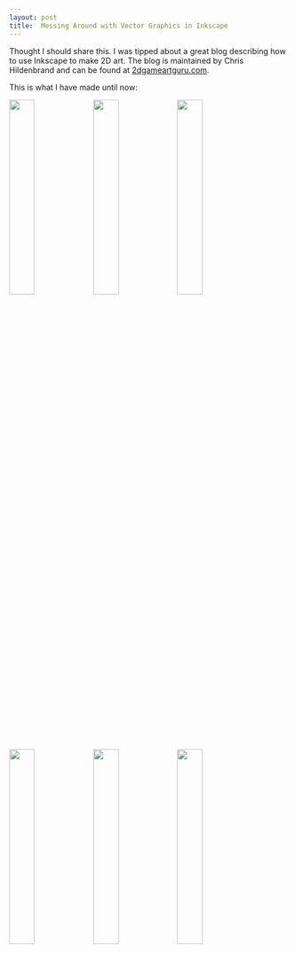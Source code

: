 ```yaml
---
layout: post
title:  Messing Around with Vector Graphics in Inkscape
---
```

Thought I should share this. I was tipped about a great blog describing how to use Inkscape to make 2D art. The blog is maintained by Chris Hildenbrand and can be found at [2dgameartguru.com](http://www.2dgameartguru.com/).

This is what I have made until now:
<style>
    .gallery {
        margin: 0 auto;
    }
    .gallery img {
        float: left;
        width: 30%;
    }
    .gallery:after {
        content: '';
        display: block;
        width: 100%;
        clear: both;
    }
</style>
<div class="gallery">
    <a href="http://www.nexcius.net/wp-content/uploads/2012/11/BoatWheel.png" target="_blank"><img src="http://www.nexcius.net/wp-content/uploads/2012/11/BoatWheel.png"></a>
    <a href="http://www.nexcius.net/wp-content/uploads/2012/11/boxes.png" target="_blank"><img src="http://www.nexcius.net/wp-content/uploads/2012/11/boxes.png"></a>
    <a href="http://www.nexcius.net/wp-content/uploads/2012/11/Gubbe.png" target="_blank"><img src="http://www.nexcius.net/wp-content/uploads/2012/11/Gubbe.png"></a>
</div>
<div class="gallery">
    <a href="http://www.nexcius.net/wp-content/uploads/2012/11/pumpkin.png" target="_blank"><img src="http://www.nexcius.net/wp-content/uploads/2012/11/pumpkin.png"></a>
    <a href="http://www.nexcius.net/wp-content/uploads/2012/11/tire.png" target="_blank"><img src="http://www.nexcius.net/wp-content/uploads/2012/11/tire.png"></a>
    <a href="http://www.nexcius.net/wp-content/uploads/2012/11/Underwater.png" target="_blank"><img src="http://www.nexcius.net/wp-content/uploads/2012/11/Underwater.png"></a>
</div>

<br />&nbsp;